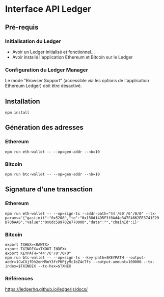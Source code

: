# Interface API Ledger

## Pré-requis

### Initialisation du Ledger

- Avoir un Ledger initialisé et fonctionnel…
- Avoir installé l'application Ethereum et Bitcoin sur le Ledger

### Configuration du Ledger Manager

Le mode "Browser Support" (accessible via les options de l'application Ethereum Ledger) doit être désactivé.

## Installation

`npm install`

## Génération des adresses

### Ethereum

`npm run eth-wallet -- --op=gen-addr --nb=10`

### Bitcoin

`npm run btc-wallet -- --op=gen-addr --nb=10`

## Signature d'une transaction

### Ethereum

`npm run eth-wallet -- --op=sign-tx --addr-path="44'/60'/0'/0/0" --tx-params='{"gasLimit":"0x5208","to":"0x1B8d14D5F3f0Ad4e347F4662EE3741E29D7DbAA6","value":"0x0dc599702e770000","data":"","chainId":1}'`

### Bitcoin

```
export TXHEX=<RAWTX>
export TXINDEX=<TXOUT_INDEX>
export KEYPATH="44'/0'/0'/0/0"
npm run btc-wallet -- --op=sign-tx --key-path=$KEYPATH --output-addr=1CwCXjfDh2enMRoY3fcPHPjyMc1bZ4cTfs --output-amount=100000 --tx-index=$TXINDEX --tx-hex=$TXHEX
```

### Références

https://ledgerhq.github.io/ledgerjs/docs/

